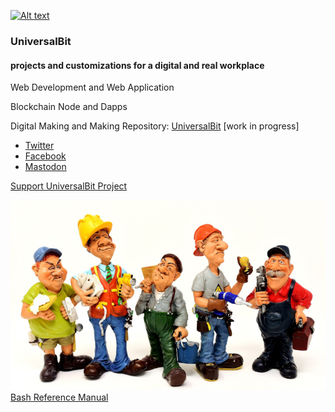 
[![Alt text](https://github.com/universalbit-dev/papirus-icon-theme/blob/master/Papirus/64x64/places/folder-white-development.svg)](https://github.com/universalbit-dev/universalbit-dev)

### UniversalBit 

#### projects and customizations for a digital and real workplace

Web Development and Web Application

Blockchain Node and Dapps

Digital Making and Making
Repository:
[UniversalBit](https://github.com/universalbit-dev) [work in progress]

- [Twitter]()
- [Facebook](https://www.facebook.com/universalbit/)
- [Mastodon](https://mastodon.social/invite/8wBQnvts)

[Support UniversalBit Project](https://github.com/universalbit-dev/universalbit-dev/tree/main/support)


![handyman](https://github.com/universalbit-dev/universalbit-dev/blob/main/img/handyman_720.jpg "HandyMan")
[Bash Reference Manual](https://www.gnu.org/software/bash/manual/html_node/index.html)

